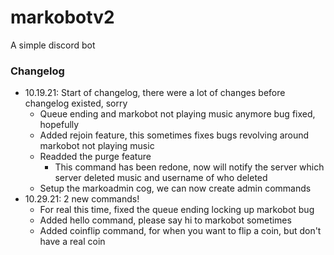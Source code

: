 # markobotv2
A simple discord bot

### Changelog
- 10.19.21: Start of changelog, there were a lot of changes before changelog existed, sorry
	- Queue ending and markobot not playing music anymore bug fixed, hopefully
	- Added rejoin feature, this sometimes fixes bugs revolving around markobot not playing music
	- Readded the purge feature
		- This command has been redone, now will notify the server which server deleted music and username of who deleted
	- Setup the markoadmin cog, we can now create admin commands
- 10.29.21: 2 new commands!
	- For real this time, fixed the queue ending locking up markobot bug
	- Added hello command, please say hi to markobot sometimes
	- Added coinflip command, for when you want to flip a coin, but don't have a real coin
 

